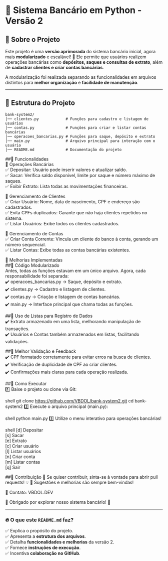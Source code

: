 # 🏦 Sistema Bancário em Python - Versão 2

## 📌 Sobre o Projeto
Este projeto é uma **versão aprimorada** do sistema bancário inicial, agora mais **modularizado** e escalável! 🎯 Ele permite que usuários realizem operações bancárias como **depósitos, saques e consultas de extrato**, além de **cadastrar clientes e criar contas bancárias**.  

A modularização foi realizada separando as funcionalidades em arquivos distintos para **melhor organização** e **facilidade de manutenção**.  

---

## 📁 Estrutura do Projeto
```shell
bank-system2/
│── clientes.py            # Funções para cadastro e listagem de usuários
│── contas.py              # Funções para criar e listar contas bancárias
│── operacoes_bancarias.py # Funções para saque, depósito e extrato
│── main.py                # Arquivo principal para interação com o usuário
│── README.md              # Documentação do projeto

````

##🚀 Funcionalidades<br>
🔹 Operações Bancárias<br>
✅ Depositar: Usuário pode inserir valores e atualizar saldo. <br>✅ Sacar: Verifica saldo disponível, limite por saque e número máximo de saques. <br>✅ Exibir Extrato: Lista todas as movimentações financeiras.

🔹 Gerenciamento de Clientes<br>
✅ Criar Usuário: Nome, data de nascimento, CPF e endereço são cadastrados. <br>✅ Evita CPFs duplicados: Garante que não haja clientes repetidos no sistema. <br>✅ Listar Usuários: Exibe todos os clientes cadastrados.

🔹 Gerenciamento de Contas<br>
✅ Criar Conta Corrente: Vincula um cliente do banco à conta, gerando um número sequencial. <br>✅ Listar Contas: Exibe todas as contas bancárias existentes.

🔄 Melhorias Implementadas<br>
##📌 Código Modularizado<br>
Antes, todas as funções estavam em um único arquivo. Agora, cada responsabilidade foi separada:<br> ✔️ operacoes_bancarias.py → Saque, depósito e extrato.<br>✔️ clientes.py → Cadastro e listagem de clientes. <br>✔️ contas.py → Criação e listagem de contas bancárias. <br>✔️ main.py → Interface principal que chama todas as funções.

##📌 Uso de Listas para Registro de Dados<br>
✔️ Extrato armazenado em uma lista, melhorando manipulação de transações. <br>✔️ Usuários e Contas também armazenados em listas, facilitando validações.

##📌 Melhor Validação e Feedback<br>
✔️ CPF formatado corretamente para evitar erros na busca de clientes. <br>✔️ Verificação de duplicidade de CPF ao criar clientes. <br>✔️ Confirmações mais claras para cada operação realizada.

##🎯 Como Executar<br>
1️⃣ Baixe o projeto ou clone via Git:

shell
git clone https://github.com/VBDOL/bank-system2.git
cd bank-system2
2️⃣ Execute o arquivo principal (main.py):

shell
python main.py
3️⃣ Utilize o menu interativo para operações bancárias!

shell
[d] Depositar  
[s] Sacar  
[e] Extrato  
[c] Criar usuário  
[l] Listar usuários  
[n] Criar conta  
[m] Listar contas  
[q] Sair

##🤝 Contribuição
🔹 Se quiser contribuir, sinta-se à vontade para abrir pull requests! 💡 🔹 Sugestões e melhorias são sempre bem-vindas!

📩 Contato: VBDOL.DEV

🎉 Obrigado por explorar nosso sistema bancário! 🚀

---

### 🔥 **O que este `README.md` faz?**
✅ Explica o propósito do projeto.  
✅ Apresenta a **estrutura dos arquivos**.  
✅ Detalha **funcionalidades e melhorias** da versão 2.  
✅ Fornece **instruções de execução**.  
✅ Incentiva **colaboração no GitHub**.  
